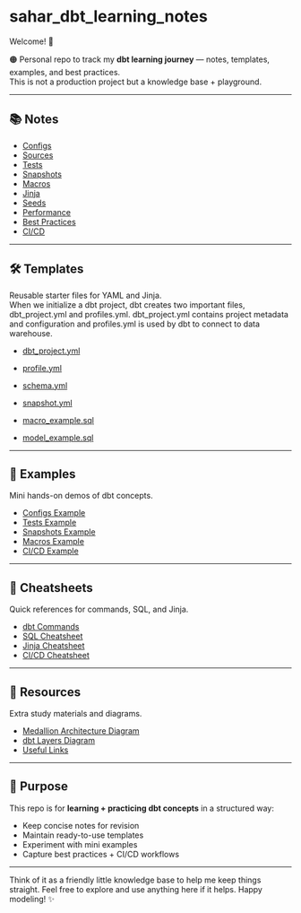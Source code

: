 

# sahar_dbt_learning_notes
Welcome! 👋 

🟠 Personal repo to track my **dbt learning journey** — notes, templates, examples, and best practices.  
This is not a production project but a knowledge base + playground.

---

## 📚 Notes
- [Configs](notes/configs.md)  
- [Sources](notes/sources.md)  
- [Tests](notes/tests.md)  
- [Snapshots](notes/snapshots.md)  
- [Macros](notes/macros.md)  
- [Jinja](notes/jinja.md)  
- [Seeds](notes/seeds.md)  
- [Performance](notes/performance.md)  
- [Best Practices](notes/best_practices.md)  
- [CI/CD](notes/cicd.md)  

---

## 🛠 Templates
Reusable starter files for YAML and Jinja.  
When we initialize a dbt project, dbt creates two important files, dbt_project.yml and profiles.yml. dbt_project.yml contains project metadata and configuration and profiles.yml is used by dbt to connect to data warehouse.
- [dbt_project.yml](templates/dbt_project.yml) 
- [profile.yml](templates/profile.yml)  
 
- [schema.yml](templates/schema.yml)  
- [snapshot.yml](templates/snapshot.yml)  
- [macro_example.sql](templates/macro_example.sql)  
- [model_example.sql](templates/model_example.sql)  

---

## 🔬 Examples
Mini hands-on demos of dbt concepts.  
- [Configs Example](examples/configs_example/)  
- [Tests Example](examples/tests_example/)  
- [Snapshots Example](examples/snapshots_example/)  
- [Macros Example](examples/macros_example/)  
- [CI/CD Example](examples/cicd_example/)  

---

## 🧾 Cheatsheets
Quick references for commands, SQL, and Jinja.  
- [dbt Commands](cheatsheets/dbt_commands.md)  
- [SQL Cheatsheet](cheatsheets/sql_cheatsheet.md)  
- [Jinja Cheatsheet](cheatsheets/jinja_cheatsheet.md)  
- [CI/CD Cheatsheet](cheatsheets/cicd_cheatsheet.md)  

---

## 📎 Resources
Extra study materials and diagrams.  
- [Medallion Architecture Diagram](resources/medallion_architecture.png)  
- [dbt Layers Diagram](resources/dbt_layers.png)  
- [Useful Links](resources/useful_links.md)  

---

## 🎯 Purpose
This repo is for **learning + practicing dbt concepts** in a structured way:
- Keep concise notes for revision  
- Maintain ready-to-use templates  
- Experiment with mini examples  
- Capture best practices + CI/CD workflows  

---



Think of it as a friendly little knowledge base to help me keep things straight. Feel free to explore and use anything here if it helps. Happy modeling! ✨

